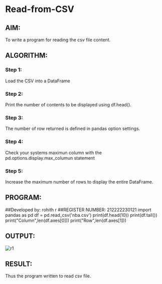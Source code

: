 # Read-from-CSV

## AIM:
To write a program for reading the csv file content.
## ALGORITHM:
### Step 1:
Load the CSV into a DataFrame
### Step 2:
Print the number of contents to be displayed using df.head().
### Step 3:
The number of row returned is defined in pandas option settings.
### Step 4:
Check your systems maximun column with the pd.options.display.max_columun statement
### Step 5:
Increase the maximum number of rows to display the entire DataFrame.
## PROGRAM:
##Developed by: rohith r
##REGISTER NUMBER: 212222230121
import pandas as pd
df = pd.read_csv('nba.csv')
print(df.head(10))
print(df.tail())
print("Column",len(df.axes[0]))
print("Row",len(df.axes[1]))
## OUTPUT:
![r1](https://github.com/Rohithravi333/Read-from-CSV/assets/119394126/39fae374-bc0e-45c3-ab7e-b36b6cd6a55d)

## RESULT:
Thus the program written to read csv file.
